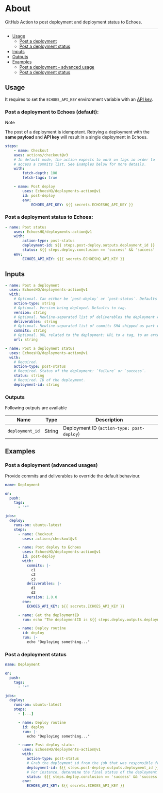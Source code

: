 # About

GitHub Action to post deployment and deployment status to Echoes.

---

- [Usage](#usage)
  - [Post a deployment](#post-a-deployment-to-echoes-default)
  - [Post a deployment status](#post-a-deployment-status-to-echoes)
- [Inputs](#inputs)
- [Outputs](#outputs)
- [Examples](#examples)
  - [Post a deployment - advanced usage](#post-a-deployment-advanced-usage)
  - [Post a deployment status](#post-a-deployment-status)

## Usage

It requires to set the `ECHOES_API_KEY` environment variable with an [API key](https://docs.echoeshq.com/api-authentication#ZB9nc).

### Post a deployment to Echoes (default):

> [!NOTE]
> The post of a deployment is idempotent.
> Retrying a deployment with the **same payload** and **API key** will result in a single deployment in Echoes.

```yaml
steps:
    - name: Checkout
    uses: actions/checkout@v3
    # In default mode, the action expects to work on tags in order to
    # access a commits list. See Examples below for more details.
    with:
        fetch-depth: 100
        fetch-tags: true

    - name: Post deploy
        uses: EchoesHQ/deployments-action@v1
        id: post-deploy
        env:
            ECHOES_API_KEY: ${{ secrets.ECHOESHQ_API_KEY }}
```

### Post a deployment status to Echoes:

```yaml
- name: Post status
    uses: EchoesHQ/deployments-action@v1
    with:
        action-type: post-status
        deployment-id: ${{ steps.post-deploy.outputs.deployment_id }}
        status: ${{ steps.deploy.conclusion == 'success' && 'success' || 'failure' }}
    env:
        ECHOES_API_KEY: ${{ secrets.ECHOESHQ_API_KEY }}
```

## Inputs

```yaml
- name: Post a deployment
  uses: EchoesHQ/deployments-action@v1
  with:
    # Optional. Can either be `post-deploy` or `post-status`. Defaults to `post-deploy`.
    action-type: string
    # Optional. Version being deployed. Defaults to tag.
    version: string
    # Optional. Newline-separated list of deliverables the deployment contains (e.g., microservice name, application name). Defaults to repository name.
    deliverables: string
    # Optional. Newline-separated list of commits SHA shipped as part of the deployment. Defaults to listing commits between the last 2 tags.
    commits: string
    # Optional. URL related to the deployment: URL to a tag, to an artefact etc. Defaults to ${GITHUB_SERVER_URL}/${GITHUB_REPOSITORY}/releases/tag/${tag}
    url: string
```

```yaml
- name: Post a deployment status
  uses: EchoesHQ/deployments-action@v1
  with:
    # Required.
    action-type: post-status
    # Required. Status of the deployment: `failure` or `success`.
    status: string
    # Required. ID of the deployment.
    deployment-id: string
```

### Outputs

Following outputs are available

| Name            | Type   | Description                                |
| --------------- | ------ | ------------------------------------------ |
| `deployment_id` | String | Deployment ID (`action-type: post-deploy`) |

## Examples

### Post a deployment (advanced usages)

Provide commits and deliverables to override the default behaviour.

```yaml
name: Deployment

on:
  push:
    tags:
      - "*"

jobs:
  deploy:
    runs-on: ubuntu-latest
    steps:
      - name: Checkout
        uses: actions/checkout@v3

      - name: Post deploy to Echoes
        uses: EchoesHQ/deployments-action@v1
        id: post-deploy
        with:
          commits: |-
            c1
            c2
            c3
          deliverables: |-
            d1
            d2
          version: 1.0.0
        env:
          ECHOES_API_KEY: ${{ secrets.ECHOES_API_KEY }}

      - name: Get the deploymentID
        run: echo "The deploymentID is ${{ steps.deploy.outputs.deployment_id }}"

      - name: Deploy routine
        id: deploy
        run: |-
          echo "Deploying something..."
```

### Post a deployment status

```yaml
name: Deployment

on:
  push:
    tags:
      - "*"

jobs:
  deploy:
    runs-on: ubuntu-latest
    steps:
      - [...]

      - name: Deploy routine
        id: deploy
        run: |-
          echo "Deploying something..."

      - name: Post deploy status
        uses: EchoesHQ/deployments-action@v1
        with:
          action-type: post-status
          # Grab the deployment_id from the job that was responsible for posting the deployment.
          deployment-id: ${{ steps.post-deploy.outputs.deployment_id }}
          # For instance, determine the final status of the deployment based on the job in charge of performing the deploy.
          status: ${{ steps.deploy.conclusion == 'success' && 'success' || 'failure' }}
        env:
          ECHOES_API_KEY: ${{ secrets.ECHOES_API_KEY }}
```
